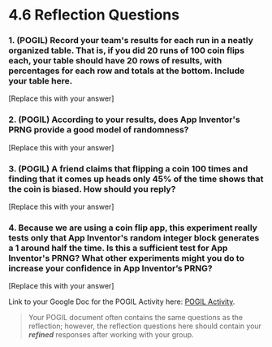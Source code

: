 # 4.6 Reflection Questions

### 1. **(POGIL)** Record your team's results for each run in a neatly organized table. That is, if you did 20 runs of 100 coin flips each, your table should have 20 rows of results, with percentages for each row and totals at the bottom. Include your table here.

[Replace this with your answer]

### 2. **(POGIL)** According to your results, does App Inventor's PRNG provide a good model of randomness?

[Replace this with your answer]

### 3. **(POGIL)** A friend claims that flipping a coin 100 times and finding that it comes up heads only 45% of the time shows that the coin is biased. How should you reply?

[Replace this with your answer]

### 4. Because we are using a coin flip app, this experiment really tests only that App Inventor's random integer block generates a 1 around half the time. Is this a sufficient test for App Inventor's PRNG? What other experiments might you do to increase your confidence in App Inventor’s PRNG?

[Replace this with your answer]

Link to your Google Doc for the POGIL Activity here: [POGIL Activity](ReplaceWithLink).

> Your POGIL document often contains the same questions as the reflection; however, the reflection questions here should contain your ***refined*** responses after working with your group.
